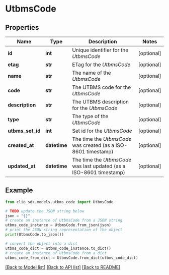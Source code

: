 # UtbmsCode


## Properties

Name | Type | Description | Notes
------------ | ------------- | ------------- | -------------
**id** | **int** | Unique identifier for the *UtbmsCode* | [optional] 
**etag** | **str** | ETag for the *UtbmsCode* | [optional] 
**name** | **str** | The name of the *UtbmsCode* | [optional] 
**code** | **str** | The UTBMS code for the *UtbmsCode* | [optional] 
**description** | **str** | The UTBMS description for the *UtbmsCode* | [optional] 
**type** | **str** | The type of the *UtbmsCode* | [optional] 
**utbms_set_id** | **int** | Set id for the *UtbmsCode* | [optional] 
**created_at** | **datetime** | The time the *UtbmsCode* was created (as a ISO-8601 timestamp) | [optional] 
**updated_at** | **datetime** | The time the *UtbmsCode* was last updated (as a ISO-8601 timestamp) | [optional] 

## Example

```python
from clio_sdk.models.utbms_code import UtbmsCode

# TODO update the JSON string below
json = "{}"
# create an instance of UtbmsCode from a JSON string
utbms_code_instance = UtbmsCode.from_json(json)
# print the JSON string representation of the object
print(UtbmsCode.to_json())

# convert the object into a dict
utbms_code_dict = utbms_code_instance.to_dict()
# create an instance of UtbmsCode from a dict
utbms_code_from_dict = UtbmsCode.from_dict(utbms_code_dict)
```
[[Back to Model list]](../README.md#documentation-for-models) [[Back to API list]](../README.md#documentation-for-api-endpoints) [[Back to README]](../README.md)


